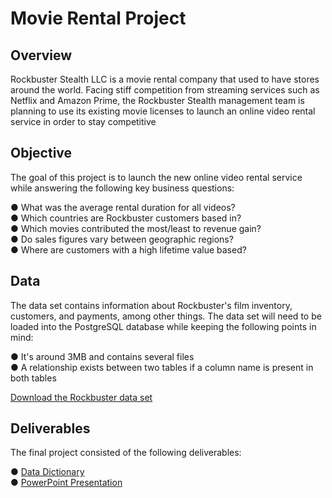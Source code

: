 # Movie Rental Project

## Overview
Rockbuster Stealth LLC is a movie rental company that used to have stores around the world. Facing 
stiff competition from streaming services such as Netflix and Amazon Prime, the Rockbuster Stealth 
management team is planning to use its existing movie licenses to launch an online video rental 
service in order to stay competitive


## Objective
The goal of this project is to launch the new online video rental service while answering the following key business questions:

● What was the average rental duration for all videos?  
● Which countries are Rockbuster customers based in?  
● Which movies contributed the most/least to revenue gain?   
● Do sales figures vary between geographic regions?   
● Where are customers with a high lifetime value based?

## Data
The data set contains information about Rockbuster's film inventory, customers, and payments, among other things. The data set will need to be loaded into the PostgreSQL database while keeping the following points in mind:

● It's around 3MB and contains several files  
● A relationship exists between two tables if a column name is present in both tables

[Download the Rockbuster data set](https://github.com/adtdahal/SQL-MovieRentalProject/blob/main/Rockbuster%20Data.zip)  

## Deliverables
The final project consisted of the following deliverables:  

● [Data Dictionary](https://github.com/adtdahal/SQL-MovieRentalProject/blob/main/3.10%20Data%20Dictionary.pdf)  
● [PowerPoint Presentation](https://github.com/adtdahal/SQL-MovieRentalProject/blob/main/Rockbuster%20Stealth%20LLC.pdf)
